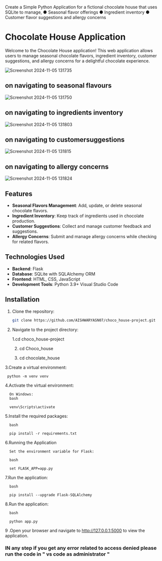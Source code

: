 Create a Simple Python Application for a fictional chocolate house that uses
SQLite to manage,
● Seasonal flavor offerings
● Ingredient inventory
● Customer flavor suggestions and allergy concerns



# Chocolate House Application

Welcome to the Chocolate House application! This web application allows users to manage seasonal chocolate flavors, ingredient inventory, customer suggestions, and allergy concerns for a delightful chocolate experience.

![Screenshot 2024-11-05 131735](https://github.com/user-attachments/assets/0ef26f23-007c-434e-aaea-30767d27ed38)

## on navigating to seasonal flavours



![Screenshot 2024-11-05 131750](https://github.com/user-attachments/assets/10bb9f20-26f3-4fd2-b726-0fb0892a3407)



## on navigating to ingredients inventory



![Screenshot 2024-11-05 131803](https://github.com/user-attachments/assets/13498954-447d-4cc2-b8fe-0fdbe61c968a)


## on navigating to customersuggestions



![Screenshot 2024-11-05 131815](https://github.com/user-attachments/assets/3963c2cc-f787-4562-a4f2-586e5fe144dc)



## on navigating to allergy concerns



![Screenshot 2024-11-05 131824](https://github.com/user-attachments/assets/9960ca57-347b-4f19-87f8-bdf7a824c217)


## Features

- **Seasonal Flavors Management**: Add, update, or delete seasonal chocolate flavors.
- **Ingredient Inventory**: Keep track of ingredients used in chocolate production.
- **Customer Suggestions**: Collect and manage customer feedback and suggestions.
- **Allergy Concerns**: Submit and manage allergy concerns while checking for related flavors.


## Technologies Used

- **Backend**: Flask
- **Database**: SQLite with SQLAlchemy ORM
- **Frontend**: HTML, CSS, JavaScript
- **Development Tools**: Python 3.9+ Visual Studio Code



## Installation

1. Clone the repository:

   ```bash
   git clone https://github.com/AISHWARYASN07/choco_house-project.git

2. Navigate to the project directory:

   1.cd choco_house-project

   
   2. cd Choco_house

   
   3. cd chocolate_house

  3.Create a virtual environment:
    
     python -m venv venv
     
  4.Activate the virtual environment:

      On Windows:
      bash

      venv\Scripts\activate

   5.Install the required packages:

      bash

      pip install -r requirements.txt

   6.Running the Application
      
      Set the environment variable for Flask:

      bash

      set FLASK_APP=app.py 

   7.Run the application:

      bash

      pip install --upgrade Flask-SQLAlchemy
      
   8.Run the application:

      bash

      python app.py

  9 .Open your browser and navigate to http://127.0.0.1:5000 to view the application.

  ### IN  any step if you get any  error  related to access denied please run the code in  " vs code as administrator  " ####







     

   
